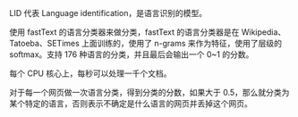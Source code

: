 LID 代表 Language identification，是语言识别的模型。

使用 fastText 的语言分类器来做分类，fastText 的语言分类器是在 Wikipedia、Tatoeba、SETimes 上面训练的，使用了 n-grams 来作为特征，使用了层级的 softmax。支持 176 种语言的分类，并且最后会输出一个 0~1 的分数。

每个 CPU 核心上，每秒可以处理一千个文档。

对于每一个网页做一次语言分类，得到分类的分数，如果大于 0.5，那么就分类为某个特定的语言，否则表示不确定是什么语言的网页并丢掉这个网页。